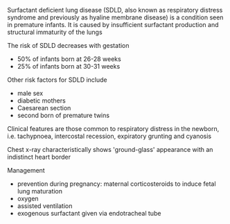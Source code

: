 Surfactant deficient lung disease (SDLD, also known as respiratory distress syndrome and previously as hyaline membrane disease) is a condition seen in premature infants. It is caused by insufficient surfactant production and structural immaturity of the lungs  
  
The risk of SDLD decreases with gestation  
* 50% of infants born at 26\-28 weeks
* 25% of infants born at 30\-31 weeks

  
Other risk factors for SDLD include  
* male sex
* diabetic mothers
* Caesarean section
* second born of premature twins

  
Clinical features are those common to respiratory distress in the newborn, i.e. tachypnoea, intercostal recession, expiratory grunting and cyanosis  
  
Chest x\-ray characteristically shows 'ground\-glass' appearance with an indistinct heart border  
  
Management  
* prevention during pregnancy: maternal corticosteroids to induce fetal lung maturation
* oxygen
* assisted ventilation
* exogenous surfactant given via endotracheal tube
